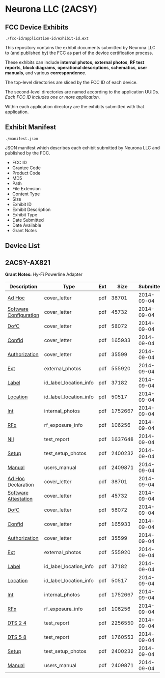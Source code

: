 # Neurona LLC (2ACSY)
## FCC Device Exhibits

```
./fcc-id/application-id/exhibit-id.ext
```

This repository contains the exhibit documents submitted by Neurona LLC to (and published by) the FCC as part of the device certification process.

These exhibits can include **internal photos**, **external photos**, **RF test reports**, **block diagrams**, **operational descriptions**, **schematics**, **user manuals**, and various **correspondence**.

The top-level directories are sliced by the FCC ID of each device.

The second-level directories are named according to the application UUIDs. *Each FCC ID includes one or more application.*

Within each application directory are the exhibits submitted with that application. 

## Exhibit Manifest

```
./manifest.json
```

JSON manifest which describes each exhibit submitted by Neurona LLC and published by the FCC.

- FCC ID
- Grantee Code
- Product Code
- MD5
- Path
- File Extension
- Content Type
- Size
- Exhibit ID
- Exhibit Description
- Exhibit Type
- Date Submitted
- Date Available
- Grant Notes

## Device List
## 2ACSY-AX821
**Grant Notes:** Hy-Fi Powerline Adapter

| Description | Type | Ext | Size | Submitted | Available |
| ----------- | ---- | --- | ---- | --------- | --------- |
| [Ad Hoc](2ACSY-AX821/552fc79cec6cf9ee3606290176cd9ed7/2378522.pdf) | cover_letter | pdf | 38701 | 2014-09-04 | 2014-09-04 |
| [Software Configuration](2ACSY-AX821/552fc79cec6cf9ee3606290176cd9ed7/2378525.pdf) | cover_letter | pdf | 45732 | 2014-09-04 | 2014-09-04 |
| [DofC](2ACSY-AX821/552fc79cec6cf9ee3606290176cd9ed7/2378526.pdf) | cover_letter | pdf | 58072 | 2014-09-04 | 2014-09-04 |
| [Confid](2ACSY-AX821/552fc79cec6cf9ee3606290176cd9ed7/2378527.pdf) | cover_letter | pdf | 165933 | 2014-09-04 | 2014-09-04 |
| [Authorization](2ACSY-AX821/552fc79cec6cf9ee3606290176cd9ed7/2378528.pdf) | cover_letter | pdf | 35599 | 2014-09-04 | 2014-09-04 |
| [Ext](2ACSY-AX821/552fc79cec6cf9ee3606290176cd9ed7/2378529.pdf) | external_photos | pdf | 555920 | 2014-09-04 | 2014-09-04 |
| [Label](2ACSY-AX821/552fc79cec6cf9ee3606290176cd9ed7/2378532.pdf) | id_label_location_info | pdf | 37182 | 2014-09-04 | 2014-09-04 |
| [Location](2ACSY-AX821/552fc79cec6cf9ee3606290176cd9ed7/2378534.pdf) | id_label_location_info | pdf | 50517 | 2014-09-04 | 2014-09-04 |
| [Int](2ACSY-AX821/552fc79cec6cf9ee3606290176cd9ed7/2378533.pdf) | internal_photos | pdf | 1752667 | 2014-09-04 | 2014-09-04 |
| [RFx](2ACSY-AX821/552fc79cec6cf9ee3606290176cd9ed7/2378535.pdf) | rf_exposure_info | pdf | 106256 | 2014-09-04 | 2014-09-04 |
| [NII](2ACSY-AX821/552fc79cec6cf9ee3606290176cd9ed7/2378547.pdf) | test_report | pdf | 1637648 | 2014-09-04 | 2014-09-04 |
| [Setup](2ACSY-AX821/552fc79cec6cf9ee3606290176cd9ed7/2378536.pdf) | test_setup_photos | pdf | 2400232 | 2014-09-04 | 2014-09-04 |
| [Manual](2ACSY-AX821/552fc79cec6cf9ee3606290176cd9ed7/2378537.pdf) | users_manual | pdf | 2409871 | 2014-09-04 | 2014-09-04 |
| [Ad Hoc Declaration](2ACSY-AX821/eac0725d169635ad4b05d6c001925575/2378522.pdf) | cover_letter | pdf | 38701 | 2014-09-04 | 2014-09-04 |
| [Software Attestation](2ACSY-AX821/eac0725d169635ad4b05d6c001925575/2378525.pdf) | cover_letter | pdf | 45732 | 2014-09-04 | 2014-09-04 |
| [DofC](2ACSY-AX821/eac0725d169635ad4b05d6c001925575/2378526.pdf) | cover_letter | pdf | 58072 | 2014-09-04 | 2014-09-04 |
| [Confid](2ACSY-AX821/eac0725d169635ad4b05d6c001925575/2378527.pdf) | cover_letter | pdf | 165933 | 2014-09-04 | 2014-09-04 |
| [Authorization](2ACSY-AX821/eac0725d169635ad4b05d6c001925575/2378528.pdf) | cover_letter | pdf | 35599 | 2014-09-04 | 2014-09-04 |
| [Ext](2ACSY-AX821/eac0725d169635ad4b05d6c001925575/2378529.pdf) | external_photos | pdf | 555920 | 2014-09-04 | 2014-09-04 |
| [Label](2ACSY-AX821/eac0725d169635ad4b05d6c001925575/2378532.pdf) | id_label_location_info | pdf | 37182 | 2014-09-04 | 2014-09-04 |
| [Location](2ACSY-AX821/eac0725d169635ad4b05d6c001925575/2378534.pdf) | id_label_location_info | pdf | 50517 | 2014-09-04 | 2014-09-04 |
| [Int](2ACSY-AX821/eac0725d169635ad4b05d6c001925575/2378533.pdf) | internal_photos | pdf | 1752667 | 2014-09-04 | 2014-09-04 |
| [RFx](2ACSY-AX821/eac0725d169635ad4b05d6c001925575/2378535.pdf) | rf_exposure_info | pdf | 106256 | 2014-09-04 | 2014-09-04 |
| [DTS 2 4](2ACSY-AX821/eac0725d169635ad4b05d6c001925575/2378530.pdf) | test_report | pdf | 2256550 | 2014-09-04 | 2014-09-04 |
| [DTS 5 8](2ACSY-AX821/eac0725d169635ad4b05d6c001925575/2378531.pdf) | test_report | pdf | 1760553 | 2014-09-04 | 2014-09-04 |
| [Setup](2ACSY-AX821/eac0725d169635ad4b05d6c001925575/2378536.pdf) | test_setup_photos | pdf | 2400232 | 2014-09-04 | 2014-09-04 |
| [Manual](2ACSY-AX821/eac0725d169635ad4b05d6c001925575/2378537.pdf) | users_manual | pdf | 2409871 | 2014-09-04 | 2014-09-04 |
